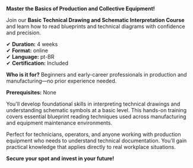 **Master the Basics of Production and Collective Equipment!**

Join our **Basic Technical Drawing and Schematic Interpretation Course** and learn how to read blueprints and technical diagrams with confidence and precision.

✔ **Duration:** 4 weeks  
✔ **Format:** online  
✔ **Language:** pt-BR  
✔ **Certification:** Included

**Who is it for?** Beginners and early-career professionals in production and manufacturing—no prior experience needed.

**Prerequisites:** None

You'll develop foundational skills in interpreting technical drawings and understanding schematic symbols at a basic level. This hands-on training covers essential blueprint reading techniques used across manufacturing and equipment maintenance environments.

Perfect for technicians, operators, and anyone working with production equipment who needs to understand technical documentation. You'll gain practical knowledge that applies directly to real workplace situations.

**Secure your spot and invest in your future!**